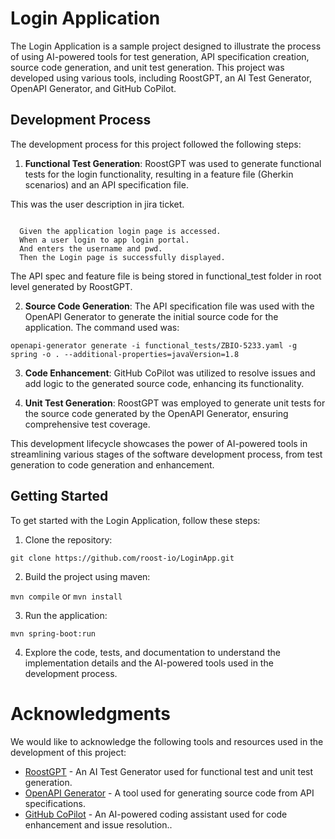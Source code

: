 # Login Application

The Login Application is a sample project designed to illustrate the process of using AI-powered tools for test generation, API specification creation, source code generation, and unit test generation. This project was developed using various tools, including RoostGPT, an AI Test Generator, OpenAPI Generator, and GitHub CoPilot.

## Development Process

The development process for this project followed the following steps:

1. **Functional Test Generation**: RoostGPT was used to generate functional tests for the login functionality, resulting in a feature file (Gherkin scenarios) and an API specification file.

  This was the user description in jira ticket.
  
```

  Given the application login page is accessed.  
  When a user login to app login portal.  
  And enters the username and pwd.  
  Then the Login page is successfully displayed.  

```


  The API spec and feature file is being stored in functional_test folder in root level generated by RoostGPT.


2. **Source Code Generation**: The API specification file was used with the OpenAPI Generator to generate the initial source code for the application. The command used was:

  ```openapi-generator generate -i functional_tests/ZBIO-5233.yaml -g spring -o . --additional-properties=javaVersion=1.8```

3. **Code Enhancement**: GitHub CoPilot was utilized to resolve issues and add logic to the generated source code, enhancing its functionality.

4. **Unit Test Generation**: RoostGPT was employed to generate unit tests for the source code generated by the OpenAPI Generator, ensuring comprehensive test coverage.

This development lifecycle showcases the power of AI-powered tools in streamlining various stages of the software development process, from test generation to code generation and enhancement.

## Getting Started

To get started with the Login Application, follow these steps:

1. Clone the repository:

```git clone https://github.com/roost-io/LoginApp.git```

2. Build the project using maven:

```mvn compile```  or  ```mvn install```

3. Run the application:

```mvn spring-boot:run```

4. Explore the code, tests, and documentation to understand the implementation details and the AI-powered tools used in the development process.

# Acknowledgments

We would like to acknowledge the following tools and resources used in the development of this project:

- [RoostGPT](https://www.roost.ai/) - An AI Test Generator used for functional test and unit test generation.
- [OpenAPI Generator](https://openapi-generator.tech/) - A tool used for generating source code from API specifications.
- [GitHub CoPilot](https://pilot.github.com/) - An AI-powered coding assistant used for code enhancement and issue resolution..


